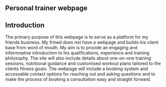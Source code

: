 ## Personal trainer webpage

## Introduction

The primary purpose of this webpage is to serve as a platform for my friends business. My frined does not have a webpage and builds his client base from word of mouth. My aim is to provide an engaging and informnative introduction to his qualifications, experience and training philosophy. The site will also include details about one-on-one training sessions, nutritional guidance and customised workout plans tailored to the clients fitness goals. The webpage will include a booking system and accessable contact options for reaching out and asking questions and to make the process of booking a consultation easy and straight forward. 


